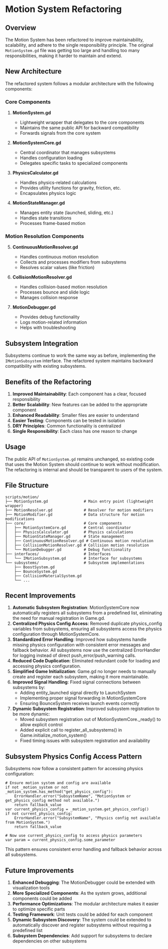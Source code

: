 # Motion System Refactoring

## Overview

The Motion System has been refactored to improve maintainability, scalability, and adhere to the single responsibility principle. The original `MotionSystem.gd` file was getting too large and handling too many responsibilities, making it harder to maintain and extend.

## New Architecture

The refactored system follows a modular architecture with the following components:

### Core Components

1. **MotionSystem.gd**
   - Lightweight wrapper that delegates to the core components
   - Maintains the same public API for backward compatibility
   - Forwards signals from the core system

2. **MotionSystemCore.gd**
   - Central coordinator that manages subsystems
   - Handles configuration loading
   - Delegates specific tasks to specialized components

3. **PhysicsCalculator.gd**
   - Handles physics-related calculations
   - Provides utility functions for gravity, friction, etc.
   - Encapsulates physics logic

4. **MotionStateManager.gd**
   - Manages entity state (launched, sliding, etc.)
   - Handles state transitions
   - Processes frame-based motion

### Motion Resolution Components

5. **ContinuousMotionResolver.gd**
   - Handles continuous motion resolution
   - Collects and processes modifiers from subsystems
   - Resolves scalar values (like friction)

6. **CollisionMotionResolver.gd**
   - Handles collision-based motion resolution
   - Processes bounce and slide logic
   - Manages collision response

7. **MotionDebugger.gd**
   - Provides debug functionality
   - Logs motion-related information
   - Helps with troubleshooting

## Subsystem Integration

Subsystems continue to work the same way as before, implementing the `IMotionSubsystem` interface. The refactored system maintains backward compatibility with existing subsystems.

## Benefits of the Refactoring

1. **Improved Maintainability**: Each component has a clear, focused responsibility
2. **Better Scalability**: New features can be added to the appropriate component
3. **Enhanced Readability**: Smaller files are easier to understand
4. **Easier Testing**: Components can be tested in isolation
5. **DRY Principles**: Common functionality is centralized
6. **Single Responsibility**: Each class has one reason to change

## Usage

The public API of `MotionSystem.gd` remains unchanged, so existing code that uses the Motion System should continue to work without modification. The refactoring is internal and should be transparent to users of the system.

## File Structure

```
scripts/motion/
├── MotionSystem.gd                # Main entry point (lightweight wrapper)
├── MotionResolver.gd              # Resolver for motion modifiers
├── MotionModifier.gd              # Data structure for motion modifications
├── core/                          # Core components
│   ├── MotionSystemCore.gd        # Central coordinator
│   ├── PhysicsCalculator.gd       # Physics calculations
│   ├── MotionStateManager.gd      # State management
│   ├── ContinuousMotionResolver.gd # Continuous motion resolution
│   ├── CollisionMotionResolver.gd # Collision motion resolution
│   └── MotionDebugger.gd          # Debug functionality
├── interfaces/                    # Interfaces
│   └── IMotionSubsystem.gd        # Interface for subsystems
└── subsystems/                    # Subsystem implementations
    ├── BoostSystem.gd
    ├── BounceSystem.gd
    ├── CollisionMaterialSystem.gd
    └── ...
```

## Recent Improvements

1. **Automatic Subsystem Registration**: MotionSystemCore now automatically registers all subsystems from a predefined list, eliminating the need for manual registration in Game.gd.
2. **Centralized Physics Config Access**: Removed duplicate physics_config variables from subsystems, ensuring all subsystems access the physics configuration through MotionSystemCore.
3. **Standardized Error Handling**: Improved how subsystems handle missing physics configuration with consistent error messages and fallback behavior. All subsystems now use the centralized ErrorHandler for logging instead of direct push_error/push_warning calls.
4. **Reduced Code Duplication**: Eliminated redundant code for loading and accessing physics configuration.
5. **Simplified Game Initialization**: Game.gd no longer needs to manually create and register each subsystem, making it more maintainable.
6. **Improved Signal Handling**: Fixed signal connections between subsystems by:
   - Adding entity_launched signal directly to LaunchSystem
   - Implementing proper signal forwarding in MotionSystemCore
   - Ensuring BounceSystem receives launch events correctly
7. **Dynamic Subsystem Registration**: Improved subsystem registration to be more dynamic:
   - Moved subsystem registration out of MotionSystemCore._ready() to allow explicit control
   - Added explicit call to register_all_subsystems() in Game.initialize_motion_system()
   - Fixed timing issues with subsystem registration and availability

## Subsystem Physics Config Access Pattern

Subsystems now follow a consistent pattern for accessing physics configuration:

```gdscript
# Ensure motion system and config are available
if not _motion_system or not _motion_system.has_method("get_physics_config"):
    ErrorHandler.error("SubsystemName", "MotionSystem or get_physics_config method not available.")
    return fallback_value
var current_physics_config = _motion_system.get_physics_config()
if not current_physics_config:
    ErrorHandler.error("SubsystemName", "Physics config not available from MotionSystem.")
    return fallback_value
    
# Now use current_physics_config to access physics parameters
var param = current_physics_config.some_parameter
```

This pattern ensures consistent error handling and fallback behavior across all subsystems.

## Future Improvements

1. **Enhanced Debugging**: The MotionDebugger could be extended with visualization tools
2. **More Specialized Components**: As the system grows, additional components could be added
3. **Performance Optimizations**: The modular architecture makes it easier to optimize specific parts
4. **Testing Framework**: Unit tests could be added for each component
5. **Dynamic Subsystem Discovery**: The system could be extended to automatically discover and register subsystems without requiring a predefined list
6. **Subsystem Dependencies**: Add support for subsystems to declare dependencies on other subsystems
